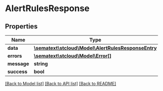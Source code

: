 # AlertRulesResponse

## Properties

| Name        | Type                                                                              | Description | Notes      |
| ----------- | --------------------------------------------------------------------------------- | ----------- | ---------- |
| **data**    | [**\sematext\stcloud\Model\AlertRulesResponseEntry**](AlertRulesResponseEntry.md) |             | [optional] |
| **errors**  | [**\sematext\stcloud\Model\Error[]**](Error.md)                                   |             | [optional] |
| **message** | **string**                                                                        |             | [optional] |
| **success** | **bool**                                                                          |             | [optional] |

[[Back to Model list]](../../README.md#documentation-for-models) [[Back to API list]](../../README.md#documentation-for-api-endpoints) [[Back to README]](../../README.md)
